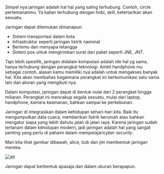 Simpel nya jaringan adalah hal hal yang saling terhubung. Contoh, circle pertemananmu. Ya kalian terhubung dengan hobi, skill, ketertarikan akan sesuatu.

Jaringan dapat ditemukan dimanapun:
* Sistem transportasi dalam kota
* Infrastruktur seperti jaringan listrik nasional
* Bertemu dan menyapa tetangga
* Sistem pos untuk mengirimkan surat dan paket seperti JNE, JNT.

Tapi lebih spesifik, jaringan didalam komputasi adalah ide hal yg sama, hanya terhubung dengan perangkat teknologi. Ambil handphone mu sebagai contoh, alasan kamu memiliki nya adalah untuk mengakses banyak hal.
Kita akan membahas bagaimana perangkat ini berkomunikasi satu sama lain dan aturan yang mengikuti nya.

Dalam komputasi, jaringan dapat di bentuk nulai dari 2 perangkat hingga miliaran. Perangkat ini mencakup segala sesuatu, mulai dari laptop, handphone, kamera keamanan, bahkan sampai ke perkebunan.

Jaringan di integrasikan dalam kehidupan sehari-hari kita. Baik itu mengumpulkan data cuaca, memberikan listrik kerumah atau bahkan mengatur siapa yang lebih dahulu jalan di jalan raya. Karena jaringan sudah tertanam dalam kehidupan modern, jadi jaringan adalah hal yang sangat penting yang perlu di pahami dalam mempelajari*cyber security*.

Mari kita lihat gambar dibawah, alice, bob dan jim membentuk jaringan mereka.

![alt](https://raw.githubusercontent.com/yingcrackerhades/cybersec-module/main/Pre%20Security/Network%20Fundamental/What%20is%20networking%3F/Image/d1v1.png)

Jaringan dapat berbentuk apasaja dan dalam ukuran berapapun.
